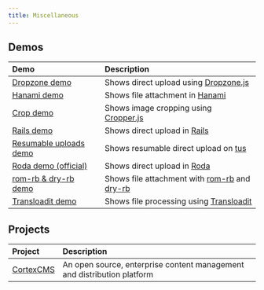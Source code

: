 ```yaml
---
title: Miscellaneous
---
```


## Demos

| Demo                                                                                | Description                                      |
| :---                                                                                | :----------                                      |
| [Dropzone demo](https://github.com/codyeatworld/example-shrine-dropzone)            | Shows direct upload using [Dropzone.js]          |
| [Hanami demo](https://github.com/katafrakt/hanami-shrine-example)                   | Shows file attachment in [Hanami]                |
| [Crop demo](https://github.com/shrinerb/shrine-crop-example)                        | Shows image cropping using [Cropper.js]          |
| [Rails demo](https://github.com/erikdahlstrand/shrine-rails-example)                | Shows direct upload in [Rails]                   |
| [Resumable uploads demo](https://github.com/shrinerb/shrine-tus-demo)               | Shows resumable direct upload on [tus]           |
| [Roda demo (official)](https://github.com/shrinerb/shrine/tree/master/demo)         | Shows direct upload in [Roda]                    |
| [rom-rb & dry-rb demo](https://github.com/shrinerb/shrine-rom/tree/master/demo)     | Shows file attachment with [rom-rb] and [dry-rb] |
| [Transloadit demo](https://github.com/shrinerb/shrine-transloadit/tree/master/demo) | Shows file processing using [Transloadit]        |

## Projects

| Project                                 | Description                                                             |
| :------                                 | :----------                                                             |
| [CortexCMS](https://docs.cortexcms.org) | An open source, enterprise content management and distribution platform |

[Dropzone.js]: https://www.dropzonejs.com/
[Hanami]: https://hanamirb.org/
[Cropper.js]: https://github.com/fengyuanchen/cropperjs
[Rails]: https://rubyonrails.org/
[tus]: https://tus.io/
[Roda]: https://roda.jeremyevans.net/
[rom-rb]: https://rom-rb.org/
[dry-rb]: https://dry-rb.org/
[Transloadit]: https://transloadit.com/
